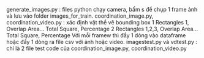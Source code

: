 generate_images.py : files python chạy camera, bấm s để chụp 1 frame ảnh và lưu vào folder images_for_train.
coordination_image.py,  coordination_video.py  : xác định vật thể vẽ bounding box 1 Rectangles 1, Overlap Area... Total Square, Percentage
                        2 Rectangles 1,2,3, Overlap Area... Total Square, Percentage Với mỗi framew thì đẩy 1 dòng vào dataframe hoặc đẩy 1 dòng ra file csv với ảnh hoặc video.
imagestest.py và vdtest.py : chỉ là 2 file test code của coordination_image.py,  coordination_video.py
